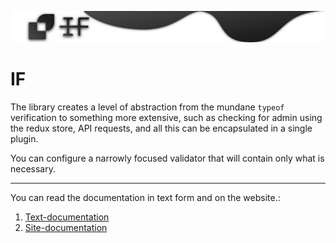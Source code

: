 <div align="center">

![If-logo](./LogoIf.svg)
</div>

# IF

The library creates a level of abstraction from the mundane `typeof`
verification to something more extensive, such as checking for admin using
the redux store, API requests, and all this can be encapsulated in a single
plugin.

You can configure a narrowly focused validator that will contain only what is
necessary.

---
You can read the documentation in text form and on the website.:

1) [Text-documentation](http://github.com/zerokqx/PureteUI/tree/main/docs-md/%40purete-ui/if)
2) [Site-documentation](https://zerokqx.github.io/PureteUI/modules/_purete-ui_if.html)
